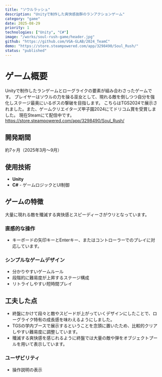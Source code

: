 ```yaml
---
title: "ソウルラッシュ"
description: "Unityで制作した爽快感抜群のランアクションゲーム"
category: "game"
date: 2025-08-29
priority: 1
technologies: ["Unity", "C#"]
image: "/works/soul-rush-game/header.jpg"
github: "https://github.com/VGA-GLAB/2024_TeamC"
demo: "https://store.steampowered.com/app/3298490/Soul_Rush/"
status: "published"
---
```


# ゲーム概要

Unityで制作したランゲームとローグライクの要素が組み合わさったゲームです。
プレイヤーはソウルの力を操る巫女として、現れる敵を倒しつつ自分を強化しステージ最奥にいるボスの撃破を目指します。
こちらはTGS2024で展示されました。また、ゲームクリエイターズ甲子園2024にてドリコム賞を受賞しました。
現在Steamにて配信中です。
https://store.steampowered.com/app/3298490/Soul_Rush/

## 開発期間

約7ヶ月（2025年3月〜9月）

## 使用技術

- **Unity** 
- **C#** - ゲームロジックとUI制御

## ゲームの特徴
大量に現れる敵を殲滅する爽快感とスピーディーさがウリとなっています。

### 直感的な操作
- キーボードの矢印キーとEnterキー、またはコントローラーでのプレイに対応しています。

### シンプルなゲームデザイン
- 分かりやすいゲームルール
- 段階的に難易度が上昇するステージ構成
- リトライしやすい短時間プレイ

## 工夫した点
- 終盤にかけて段々と敵やスピードが上がっていくデザインにしたことで、ローグライク特有の成長感を味わえるようにしました。
- TGSの学内ブースで展示するということを念頭に置いたため、比較的クリアしやすい難易度に調整しています。
- 殲滅する爽快感を感じれるように終盤では大量の敵や弾をオブジェクトプールを用いて表示しています。

### ユーザビリティ
- 操作説明の表示